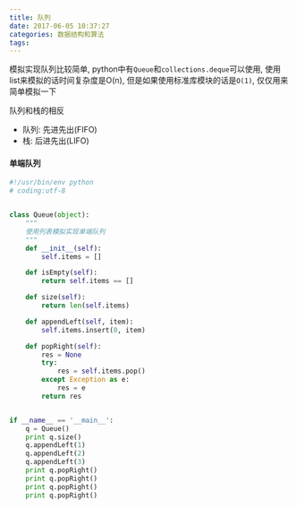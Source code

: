 ```yaml
---
title: 队列
date: 2017-06-05 10:37:27
categories: 数据结构和算法
tags:
---
```


模拟实现队列比较简单, python中有`Queue`和`collections.deque`可以使用, 使用list来模拟的话时间复杂度是O(n), 但是如果使用标准库模块的话是`O(1)`, 仅仅用来简单模拟一下

队列和栈的相反
- 队列: 先进先出(FIFO)
- 栈: 后进先出(LIFO)


#### 单端队列
```python
#!/usr/bin/env python
# coding:utf-8


class Queue(object):
    """
    使用列表模拟实现单端队列
    """
    def __init__(self):
        self.items = []

    def isEmpty(self):
        return self.items == []

    def size(self):
        return len(self.items)

    def appendLeft(self, item):
        self.items.insert(0, item)

    def popRight(self):
        res = None
        try:
            res = self.items.pop()
        except Exception as e:
            res = e
        return res


if __name__ == '__main__':
    q = Queue()
    print q.size()
    q.appendLeft(1)
    q.appendLeft(2)
    q.appendLeft(3)
    print q.popRight()
    print q.popRight()
    print q.popRight()
    print q.popRight()


```

<!--more-->
